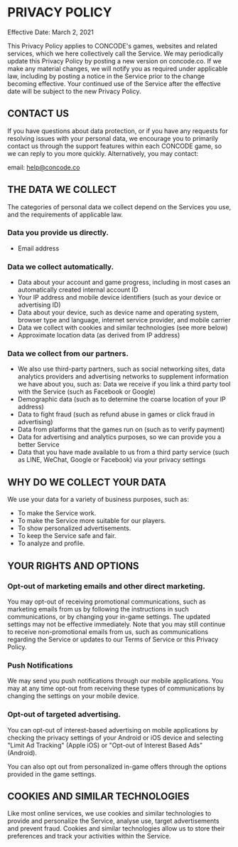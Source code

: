 # PRIVACY POLICY
 
Effective Date: March 2, 2021

This Privacy Policy applies to CONCODE's games, websites and related services, which we here collectively call the Service. We may periodically update this Privacy Policy by posting a new version on concode.co. If we make any material changes, we will notify you as required under applicable law, including by posting a notice in the Service prior to the change becoming effective. Your continued use of the Service after the effective date will be subject to the new Privacy Policy.

## CONTACT US
If you have questions about data protection, or if you have any requests for resolving issues with your personal data, we encourage you to primarily contact us through the support features within each CONCODE game, so we can reply to you more quickly. Alternatively, you may contact:

email: help@concode.co

## THE DATA WE COLLECT
The categories of personal data we collect depend on the Services you use, and the requirements of applicable law.

### Data you provide us directly.
* Email address

### Data we collect automatically.
* Data about your account and game progress, including in most cases an automatically created internal account ID
* Your IP address and mobile device identifiers (such as your device or advertising ID)
* Data about your device, such as device name and operating system, browser type and language, internet service provider, and mobile carrier
* Data we collect with cookies and similar technologies (see more below)
* Approximate location data (as derived from IP address)

### Data we collect from our partners.
* We also use third-party partners, such as social networking sites, data analytics providers and advertising networks to supplement information we have about you, such as:
Data we receive if you link a third party tool with the Service (such as Facebook or Google)
* Demographic data (such as to determine the coarse location of your IP address)
* Data to fight fraud (such as refund abuse in games or click fraud in advertising)
* Data from platforms that the games run on (such as to verify payment)
* Data for advertising and analytics purposes, so we can provide you a better Service
* Data that you have made available to us from a third party service (such as LINE, WeChat, Google or Facebook) via your privacy settings

## WHY DO WE COLLECT YOUR DATA
We use your data for a variety of business purposes, such as:

* To make the Service work.
* To make the Service more suitable for our players.
* To show personalized advertisements.
* To keep the Service safe and fair.
* To analyze and profile.

## YOUR RIGHTS AND OPTIONS
### Opt-out of marketing emails and other direct marketing.
You may opt-out of receiving promotional communications, such as marketing emails from us by following the instructions in such communications, or by changing your in-game settings. The updated settings may not be effective immediately. Note that you may still continue to receive non-promotional emails from us, such as communications regarding the Service or updates to our Terms of Service or this Privacy Policy.

### Push Notifications
We may send you push notifications through our mobile applications. You may at any time opt-out from receiving these types of communications by changing the settings on your mobile device.

### Opt-out of targeted advertising.
You can opt-out of interest-based advertising on mobile applications by checking the privacy settings of your Android or iOS device and selecting "Limit Ad Tracking" (Apple iOS) or "Opt-out of Interest Based Ads" (Android). 

You can also opt out from personalized in-game offers through the options provided in the game settings.

## COOKIES AND SIMILAR TECHNOLOGIES
Like most online services, we use cookies and similar technologies to provide and personalize the Service, analyse use, target advertisements and prevent fraud. Cookies and similar technologies allow us to store their preferences and track your activities within the Service.
